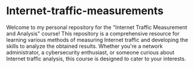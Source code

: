 # Internet-traffic-measurements
Welcome to my personal repository for the "Internet Traffic Measurement and Analysis" course! This repository is a comprehensive resource for learning various methods of measuring Internet traffic and developing the skills to analyze the obtained results. Whether you're a network administrator, a cybersecurity enthusiast, or someone curious about Internet traffic analysis, this course is designed to cater to your interests.

